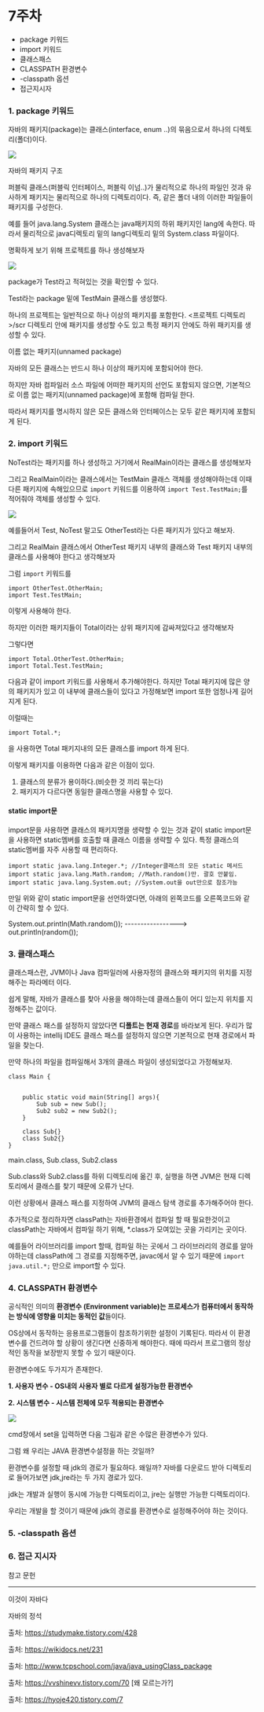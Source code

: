 # 7주차

- package 키워드
- import 키워드
- 클래스패스
- CLASSPATH 환경변수
- -classpath 옵션
- 접근지시자



### 1. package 키워드

자바의 패키지(package)는 클래스(interface, enum ..)의 묶음으로서 하나의 디렉토리(폴더)이다.

<img src="https://github.com/sungpillhong/whiteshipstudy/blob/master/screenshot/package.PNG"> </img>

자바의 패키지 구조



퍼블릭 클래스(퍼블릭 인터페이스, 퍼블릭 이넘..)가 물리적으로 하나의 파일인 것과 유사하게 패키지는 물리적으로 하나의 디렉토리이다. 즉, 같은 폴더 내의 이러한 파일들이 패키지를 구성한다.

예를 들어 java.lang.System 클래스는 java패키지의 하위 패키지인 lang에 속한다. 따라서 물리적으로 java디렉토리 밑의 lang디렉토리 밑의 System.class 파일이다.



명확하게 보기 위해 프로젝트를 하나 생성해보자

<img src="https://github.com/sungpillhong/whiteshipstudy/blob/master/screenshot/package1.PNG"> </img>

package가 Test라고 적혀있는 것을 확인할 수 있다.

Test라는 package 밑에  TestMain 클래스를 생성했다. 



하나의 프로젝트는 일반적으로 하나 이상의 패키지를 포함한다. <프로젝트 디렉토리>/scr 디렉토리 안에 패키지를 생성할 수도 있고 특정 패키지 안에도 하위 패키지를 생성할 수 있다. 

이름 없는 패키지(unnamed package)

자바의 모든 클래스는 반드시 하나 이상의 패키지에 포함되어야 한다.

하지만 자바 컴파일러 소스 파일에 어떠한 패키지의 선언도 포함되지 않으면, 기본적으로 이름 없는 패키지(unnamed package)에 포함해 컴파일 한다.

따라서 패키지를 명시하지 않은 모든 클래스와 인터페이스는 모두 같은 패키지에 포함되게 된다.





### 2. import 키워드

NoTest라는 패키지를 하나 생성하고 거기에서 RealMain이라는 클래스를 생성해보자

그리고 RealMain이라는 클래스에서는 TestMain 클래스 객체를 생성해야하는데 이때 다른 패키지에 속해있으므로 `import` 키워드를 이용하여 `import Test.TestMain;`를 적어줘야 객체를 생성할 수 있다. 

<img src="https://github.com/sungpillhong/whiteshipstudy/blob/master/screenshot/package2.PNG"> </img>



예를들어서 Test, NoTest 말고도 OtherTest라는 다른 패키지가 있다고 해보자.

그리고 RealMain 클래스에서 OtherTest 패키지 내부의 클래스와 Test 패키지 내부의 클래스를 사용해야 한다고 생각해보자 

그럼 `import` 키워드를 

```
import OtherTest.OtherMain;
import Test.TestMain;
```

이렇게 사용해야 한다.



하지만 이러한 패키지들이 Total이라는 상위 패키지에 감싸져있다고 생각해보자

그렇다면

```
import Total.OtherTest.OtherMain;
import Total.Test.TestMain;
```

다음과 같이 import 키워드를 사용해서 추가해야한다. 하지만 Total 패키지에 많은 양의 패키지가 있고 이 내부에 클래스들이 있다고 가정해보면 import 또한 엄청나게 길어지게 된다.



이럴때는 

```
import Total.*;
```

을 사용하면 Total 패키지내의 모든 클래스를 import 하게 된다.

이렇게 패키지를 이용하면 다음과 같은 이점이 있다.

1. 클래스의 분류가 용이하다.(비슷한 것 끼리 묶는다)
2. 패키지가 다르다면 동일한 클래스명을 사용할 수 있다.



#### static import문

import문을 사용하면 클래스의 패키지명을 생략할 수 있는 것과 같이 static import문을 사용하면 static멤버를 호출할 때 클래스 이름을 생략할 수 있다. 특정 클래스의 static멤버를 자주 사용할 때 편리하다.

```
import static java.lang.Integer.*; //Integer클래스의 모든 static 메서드
import static java.lang.Math.random; //Math.random()만. 괄호 안붙임.
import static java.lang.System.out; //System.out을 out만으로 참조가능
```

만일 위와 같이 static import문을 선언하였다면, 아래의 왼쪽코드를 오른쪽코드와 같이 간략히 할 수 있다.

System.out.println(Math.random()); -----------------> out.println(random());





### 3. 클래스패스



클래스패스란, JVM이나 Java 컴파일러에 사용자정의 클래스와 패키지의 위치를 지정해주는 파라메터 이다.

쉽게 말해, 자바가 클래스를 찾아 사용을 해야하는데 클래스들이 어디 있는지 위치를 지정해주는 값이다.

만약 클래스 패스를 설정하지 않았다면 **디폴트는 현재 경로**를 바라보게 된다. 우리가 많이 사용하는 intellij IDE도 클래스 패스를 설정하지 않으면 기본적으로 현재 경로에서 파일을 찾는다.



만약 하나의 파일을 컴파일해서 3개의 클래스 파일이 생성되었다고 가정해보자.

```
class Main {


	public static void main(String[] args){
		Sub sub = new Sub();
        Sub2 sub2 = new Sub2();
	}
	
	class Sub{}
	class Sub2{}
}
```



main.class, Sub.class, Sub2.class 



Sub.class와 Sub2.class를 하위 디렉토리에 옮긴 후, 실행을 하면  JVM은 현재 디렉토리에서 클래스를 찾기 때문에 오류가 난다.

이런 상황에서 클래스 패스를 지정하여 JVM의 클래스 탐색 경로를 추가해주어야 한다.

 

추가적으로 정리하자면 classPath는 자바환경에서 컴파일 할 때 필요한것이고 classPath는 자바에서 컴파일 하기 위해, *.class가 모여있는 곳을 가리키는 곳이다. 

예를들어 라이브러리를 import 할때, 컴파일 하는 곳에서 그 라이브러리의 경로를 알아야하는데 classPath에 그 경로를 지정해주면, javac에서 알 수 있기 때문에 `import java.util.*;` 만으로 import할 수 있다.







### 4. CLASSPATH 환경변수



공식적인 의미의 **환경변수 (Environment variable)는 프로세스가 컴퓨터에서 동작하는 방식에 영향을 미치는 동적인 값**들이다. 

OS상에서 동작하는 응용프로그램들이 참조하기위한 설정이 기록된다. 따라서 이 환경변수를 건드려야 할 상황이 생긴다면 신중하게 해야한다. 때에 따라서 프로그램의 정상적인 동작을 보장받지 못할 수 있기 때문이다.



환경변수에도 두가지가 존재한다.

**1. 사용자 변수 - OS내의 사용자 별로 다르게 설정가능한 환경변수**

**2. 시스템 변수 - 시스템 전체에 모두 적용되는 환경변수**



<img src="https://github.com/sungpillhong/whiteshipstudy/blob/master/screenshot/classpath.PNG"> </img>

cmd창에서 set을 입력하면 다음 그림과 같은 수많은 환경변수가 있다. 



그럼 왜 우리는 JAVA 환경변수설정을 하는 것일까?

환경변수를 설정할 때 jdk의 경로가 필요하다. 왜일까? 자바를 다운로드 받아 디렉토리로 들어가보면 jdk,jre라는 두 가지 경로가 있다.

jdk는 개발과 실행이 동시에 가능한 디렉토리이고, jre는 실행만 가능한 디렉토리이다.

우리는 개발을 할 것이기 때문에 jdk의 경로를 환경변수로 설정해주어야 하는 것이다.





### 5. -classpath 옵션



### 6. 접근 지시자





참고 문헌 

------------------------------------------------------------------------------------------------------------------------------------------------------------------------------------------------------------------

이것이 자바다

자바의 정석

출처: https://studymake.tistory.com/428

출처: https://wikidocs.net/231

출처: http://www.tcpschool.com/java/java_usingClass_package

출처: https://vvshinevv.tistory.com/70 [왜 모르는가?]

출처: https://hyoje420.tistory.com/7